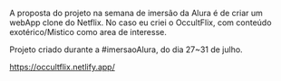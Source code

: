 A proposta do projeto na semana de imersão da Alura é de criar um webApp clone do Netflix. No caso eu criei o OccultFlix, com conteúdo exotérico/Mistico como area de interesse.

Projeto criado durante a #imersaoAlura, do dia 27~31 de julho.


https://occultflix.netlify.app/
